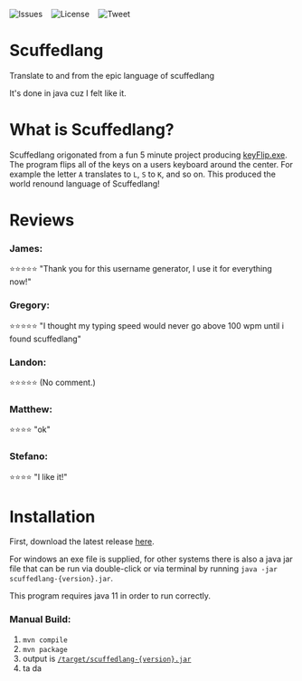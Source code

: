 ![Issues](https://img.shields.io/github/issues/GrantBGreat/scuffedlang) &nbsp;&nbsp; ![License](https://img.shields.io/github/license/GrantBGreat/scuffedlang) &nbsp;&nbsp; ![Tweet](https://img.shields.io/twitter/url?url=https%3A%2F%2Fgithub.com%2FGrantBGreat%2Fscuffedlang)
# Scuffedlang
Translate to and from the epic language of scuffedlang

It's done in java cuz I felt like it.


# What is Scuffedlang?
Scuffedlang origonated from a fun 5 minute project producing [keyFlip.exe](https://gist.github.com/GrantBGreat/b897d967c1c171c018aae2c38dce11cb). The program flips all of the keys on a users keyboard around the center. For example the letter `A` translates to `L`, `S` to `K`, and so on. This produced the world renound language of Scuffedlang!


# Reviews
### James:
⭐⭐⭐⭐⭐ "Thank you for this username generator, I use it for everything now!"

### Gregory:
⭐⭐⭐⭐⭐ "I thought my typing speed would never go above 100 wpm until i found scuffedlang"

### Landon:
⭐⭐⭐⭐⭐ (No comment.)

### Matthew:
⭐⭐⭐⭐ "ok"

### Stefano:
⭐⭐⭐⭐ "I like it!"
<br>

# Installation
First, download the latest release [here](https://github.com/GrantBGreat/scuffedlang/releases/latest).

For windows an exe file is supplied, for other systems there is also a java jar file that can be run via double-click or via terminal by running `java -jar scuffedlang-{version}.jar`.

This program requires java 11 in order to run correctly.

### Manual Build:
1) `mvn compile`
2) `mvn package`
3) output is [`/target/scuffedlang-{version}.jar`](https://github.com/GrantBGreat/scuffedlang/tree/main/target)
4) ta da
